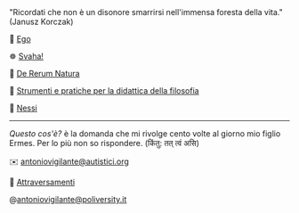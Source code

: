 <link rel="stylesheet" href="./assets/style.css">

<div class="callout">
"Ricordati che non è un disonore smarrirsi nell'immensa foresta della vita." (Janusz Korczak)
</div>
<p></p>

👤 <a href="https://antonio-vigilante.github.io/ego">Ego</a>  

☸️ <a href="https://antonio-vigilante.github.io/svaha/">Svaha!</a>

🌿 <a href="https://antonio-vigilante.github.io/lucrezio">De Rerum Natura</a>

🤔 <a href="https://antonio-vigilante.github.io/filosofia">Strumenti e pratiche per la didattica della filosofia</a>

🧩 <a href="https://antonio-vigilante.github.io/svaha/">Nessi</a> 

<p></p>  

---
 _Questo cos'è?_ è la domanda che mi rivolge cento volte al giorno mio figlio Ermes. Per lo più non so rispondere. (किंतु: तत् त्वं असि)
 
✉️ antoniovigilante@autistici.org

📄 [Attraversamenti](http://www.attraversamenti.info)

@antoniovigilante@poliversity.it


